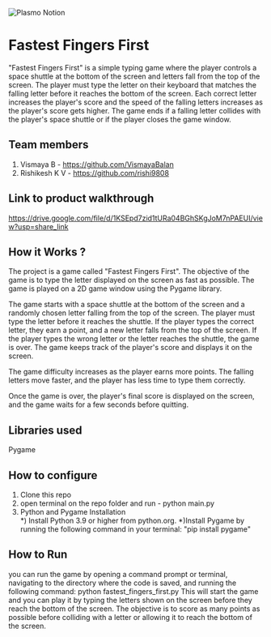 ![Plasmo Notion](https://user-images.githubusercontent.com/64391274/219694678-8f1a2829-b0b2-41de-9152-4c4a4e43c2d5.png)



# Fastest Fingers First
"Fastest Fingers First" is a simple typing game where the player controls a space shuttle at the bottom of the screen and letters fall from the top of the screen. The player must type the letter on their keyboard that matches the falling letter before it reaches the bottom of the screen. Each correct letter increases the player's score and the speed of the falling letters increases as the player's score gets higher. The game ends if a falling letter collides with the player's space shuttle or if the player closes the game window.
## Team members
1. Vismaya B  -  https://github.com/VismayaBalan
2. Rishikesh K V - https://github.com/rishi9808
## Link to product walkthrough
https://drive.google.com/file/d/1KSEpd7zid1tURa04BGhSKgJoM7nPAEUI/view?usp=share_link
## How it Works ?
The project is a game called "Fastest Fingers First". The objective of the game is to type the letter displayed on the screen as fast as possible. The game is played on a 2D game window using the Pygame library.

The game starts with a space shuttle at the bottom of the screen and a randomly chosen letter falling from the top of the screen. The player must type the letter before it reaches the shuttle. If the player types the correct letter, they earn a point, and a new letter falls from the top of the screen. If the player types the wrong letter or the letter reaches the shuttle, the game is over. The game keeps track of the player's score and displays it on the screen.

The game difficulty increases as the player earns more points. The falling letters move faster, and the player has less time to type them correctly.

Once the game is over, the player's final score is displayed on the screen, and the game waits for a few seconds before quitting.
## Libraries used
Pygame
## How to configure
1) Clone this repo                                                                                                     
2) open terminal on the repo folder and run - python main.py                   
3)  Python and Pygame Installation                                   
     *) Install Python 3.9 or higher from python.org.
     *)Install Pygame by running the following command in your terminal: "pip install pygame"
## How to Run
you can run the game by opening a command prompt or terminal, navigating to the directory where the code is saved, and running the following command:
 python fastest_fingers_first.py
This will start the game and you can play it by typing the letters shown on the screen before they reach the bottom of the screen. The objective is to score as many points as possible before colliding with a letter or allowing it to reach the bottom of the screen.
